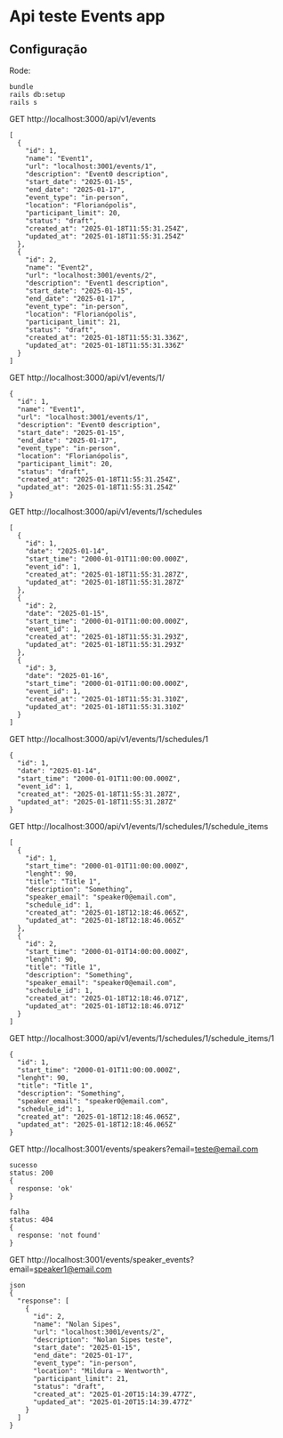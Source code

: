 # Api teste Events app

## Configuração

Rode:

```
bundle
rails db:setup
rails s
```

GET http://localhost:3000/api/v1/events

```
[
  {
    "id": 1,
    "name": "Event1",
    "url": "localhost:3001/events/1",
    "description": "Event0 description",
    "start_date": "2025-01-15",
    "end_date": "2025-01-17",
    "event_type": "in-person",
    "location": "Florianópolis",
    "participant_limit": 20,
    "status": "draft",
    "created_at": "2025-01-18T11:55:31.254Z",
    "updated_at": "2025-01-18T11:55:31.254Z"
  },
  {
    "id": 2,
    "name": "Event2",
    "url": "localhost:3001/events/2",
    "description": "Event1 description",
    "start_date": "2025-01-15",
    "end_date": "2025-01-17",
    "event_type": "in-person",
    "location": "Florianópolis",
    "participant_limit": 21,
    "status": "draft",
    "created_at": "2025-01-18T11:55:31.336Z",
    "updated_at": "2025-01-18T11:55:31.336Z"
  }
]
```

GET http://localhost:3000/api/v1/events/1/

```
{
  "id": 1,
  "name": "Event1",
  "url": "localhost:3001/events/1",
  "description": "Event0 description",
  "start_date": "2025-01-15",
  "end_date": "2025-01-17",
  "event_type": "in-person",
  "location": "Florianópolis",
  "participant_limit": 20,
  "status": "draft",
  "created_at": "2025-01-18T11:55:31.254Z",
  "updated_at": "2025-01-18T11:55:31.254Z"
}
```

GET http://localhost:3000/api/v1/events/1/schedules

```
[
  {
    "id": 1,
    "date": "2025-01-14",
    "start_time": "2000-01-01T11:00:00.000Z",
    "event_id": 1,
    "created_at": "2025-01-18T11:55:31.287Z",
    "updated_at": "2025-01-18T11:55:31.287Z"
  },
  {
    "id": 2,
    "date": "2025-01-15",
    "start_time": "2000-01-01T11:00:00.000Z",
    "event_id": 1,
    "created_at": "2025-01-18T11:55:31.293Z",
    "updated_at": "2025-01-18T11:55:31.293Z"
  },
  {
    "id": 3,
    "date": "2025-01-16",
    "start_time": "2000-01-01T11:00:00.000Z",
    "event_id": 1,
    "created_at": "2025-01-18T11:55:31.310Z",
    "updated_at": "2025-01-18T11:55:31.310Z"
  }
]
```

GET http://localhost:3000/api/v1/events/1/schedules/1

```
{
  "id": 1,
  "date": "2025-01-14",
  "start_time": "2000-01-01T11:00:00.000Z",
  "event_id": 1,
  "created_at": "2025-01-18T11:55:31.287Z",
  "updated_at": "2025-01-18T11:55:31.287Z"
}
```

GET http://localhost:3000/api/v1/events/1/schedules/1/schedule_items

```
[
  {
    "id": 1,
    "start_time": "2000-01-01T11:00:00.000Z",
    "lenght": 90,
    "title": "Title 1",
    "description": "Something",
    "speaker_email": "speaker0@email.com",
    "schedule_id": 1,
    "created_at": "2025-01-18T12:18:46.065Z",
    "updated_at": "2025-01-18T12:18:46.065Z"
  },
  {
    "id": 2,
    "start_time": "2000-01-01T14:00:00.000Z",
    "lenght": 90,
    "title": "Title 1",
    "description": "Something",
    "speaker_email": "speaker0@email.com",
    "schedule_id": 1,
    "created_at": "2025-01-18T12:18:46.071Z",
    "updated_at": "2025-01-18T12:18:46.071Z"
  }
]
```

GET http://localhost:3000/api/v1/events/1/schedules/1/schedule_items/1

```
{
  "id": 1,
  "start_time": "2000-01-01T11:00:00.000Z",
  "lenght": 90,
  "title": "Title 1",
  "description": "Something",
  "speaker_email": "speaker0@email.com",
  "schedule_id": 1,
  "created_at": "2025-01-18T12:18:46.065Z",
  "updated_at": "2025-01-18T12:18:46.065Z"
}
```

GET http://localhost:3001/events/speakers?email=teste@email.com

```
sucesso
status: 200
{
  response: 'ok'
}
```

```
falha
status: 404
{
  response: 'not found'
}
```

GET http://localhost:3001/events/speaker_events?email=speaker1@email.com

```
json
{
  "response": [
    {
      "id": 2,
      "name": "Nolan Sipes",
      "url": "localhost:3001/events/2",
      "description": "Nolan Sipes teste",
      "start_date": "2025-01-15",
      "end_date": "2025-01-17",
      "event_type": "in-person",
      "location": "Mildura – Wentworth",
      "participant_limit": 21,
      "status": "draft",
      "created_at": "2025-01-20T15:14:39.477Z",
      "updated_at": "2025-01-20T15:14:39.477Z"
    }
  ]
}

```